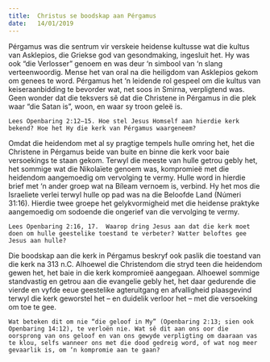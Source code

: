```yaml
---
title:  Christus se boodskap aan Pérgamus
date:   14/01/2019
---
```


Pérgamus was die sentrum vir verskeie heidense kultusse wat die kultus van Asklepios, die Griekse god van gesondmaking, ingesluit het. Hy was ook “die Verlosser” genoem en was deur ‘n simbool van ‘n slang verteenwoordig. Mense het van oral na die heiligdom van Asklepios gekom om genees te word. Pérgamus het ‘n leidende rol gespeel om die kultus van keiseraanbidding te bevorder wat, net soos in Smirna, verpligtend was. Geen wonder dat die teksvers sê dat die Christene in Pérgamus in die plek waar “die Satan is”, woon, en waar sy troon geleë is. 

`Lees Openbaring 2:12–15. Hoe stel Jesus Homself aan hierdie kerk bekend? Hoe het Hy die kerk van Pérgamus waargeneem?` 

Omdat die heidendom met al sy pragtige tempels hulle omring het, het die Christene in Pérgamus beide van buite en binne die kerk voor baie versoekings te staan gekom. Terwyl die meeste van hulle getrou gebly het, het sommige wat die Nikolaïete genoem was, kompromieë met die heidendom aangemoedig om vervolging te vermy. Hulle word in hierdie brief met ‘n ander groep wat na Bíleam vernoem is, verbind. Hy het mos die Israeliete verlei terwyl hulle op pad was na die Beloofde Land (Númeri 31:16). Hierdie twee groepe het gelykvormigheid met die heidense praktyke aangemoedig om sodoende die ongerief van die vervolging te vermy. 

`Lees Openbaring 2:16, 17.  Waarop dring Jesus aan dat die kerk moet doen om hulle geestelike toestand te verbeter? Watter beloftes gee Jesus aan hulle?` 

Die boodskap aan die kerk in Pérgamus beskryf ook paslik die toestand van die kerk na 313 n.C. Alhoewel die Christendom die stryd teen die heidendom gewen het, het baie in die kerk kompromieë aangegaan. Alhoewel sommige standvastig en getrou aan die evangelie gebly het, het daar gedurende die vierde en vyfde eeue geestelike agteruitgang en afvalligheid plaasgevind terwyl die kerk geworstel het – en duidelik verloor het – met die versoeking om toe te gee. 

`Wat beteken dit om nie “die geloof in My” (Openbaring 2:13; sien ook Openbaring 14:12), te verloën nie. Wat sê dit aan ons oor die oorsprong van ons geloof en van ons gewyde verpligting om daaraan vas te klou, selfs wanneer ons met die dood gedreig word, of wat nog meer gevaarlik is, om ‘n kompromie aan te gaan?`